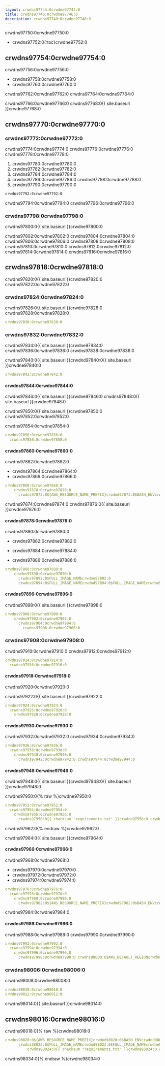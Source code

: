```yaml
---
layout: crwdns97744:0crwdne97744:0
title: crwdns97746:0crwdne97746:0
description: crwdns97748:0crwdne97748:0
---
```

crwdns97750:0crwdne97750:0

- crwdns97752:0{:toc}crwdne97752:0

## crwdns97754:0crwdne97754:0

crwdns97756:0crwdne97756:0

- crwdns97758:0crwdne97758:0
- crwdns97760:0crwdne97760:0

crwdns97762:0crwdne97762:0 crwdns97764:0crwdne97764:0

crwdns97766:0crwdne97766:0 crwdns97768:0{{ site.baseurl }}crwdne97768:0

## crwdns97770:0crwdne97770:0

### crwdns97772:0crwdne97772:0

crwdns97774:0crwdne97774:0 crwdns97776:0crwdne97776:0 crwdns97778:0crwdne97778:0

1. crwdns97780:0crwdne97780:0
2. crwdns97782:0crwdne97782:0
3. crwdns97784:0crwdne97784:0
4. crwdns97786:0crwdne97786:0 crwdns97788:0crwdne97788:0
5. crwdns97790:0crwdne97790:0

```bash
crwdns97792:0crwdne97792:0
```

crwdns97794:0crwdne97794:0 crwdns97796:0crwdne97796:0

### crwdns97798:0crwdne97798:0

crwdns97800:0{{ site.baseurl }}crwdne97800:0

crwdns97802:0crwdne97802:0 crwdns97804:0crwdne97804:0 crwdns97806:0crwdne97806:0 crwdns97808:0crwdne97808:0 crwdns97810:0crwdne97810:0 crwdns97812:0crwdne97812:0 crwdns97814:0crwdne97814:0 crwdns97816:0crwdne97816:0

## crwdns97818:0crwdne97818:0

crwdns97820:0{{ site.baseurl }}crwdne97820:0 crwdns97822:0crwdne97822:0

### crwdns97824:0crwdne97824:0

crwdns97826:0{{ site.baseurl }}crwdne97826:0 crwdns97828:0crwdne97828:0

```yaml
crwdns97830:0crwdne97830:0
```

### crwdns97832:0crwdne97832:0

crwdns97834:0{{ site.baseurl }}crwdne97834:0 crwdns97836:0crwdne97836:0 crwdns97838:0crwdne97838:0

crwdns97840:0{{ site.baseurl }}crwdnd97840:0{{ site.baseurl }}crwdne97840:0

```yaml
crwdns97842:0crwdne97842:0
```

#### crwdns97844:0crwdne97844:0

crwdns97846:0{{ site.baseurl }}crwdne97846:0 crwdns97848:0{{ site.baseurl }}crwdne97848:0

crwdns97850:0{{ site.baseurl }}crwdne97850:0 crwdns97852:0crwdne97852:0

crwdns97854:0crwdne97854:0

```yaml
crwdns97856:0crwdne97856:0
  crwdns97858:0crwdne97858:0
```

#### crwdns97860:0crwdne97860:0

crwdns97862:0crwdne97862:0

- crwdns97864:0crwdne97864:0
- crwdns97866:0crwdne97866:0

```yaml
crwdns97868:0crwdne97868:0
    crwdns97870:0crwdne97870:0
      crwdns97872:0${AWS_RESOURCE_NAME_PREFIX}crwdnd97872:0$BASH_ENVcrwdnd97872:0${AWS_ACCOUNT_ID}crwdnd97872:0${AWS_DEFAULT_REGION}crwdnd97872:0${ECR_REPOSITORY_NAME}crwdnd97872:0${CIRCLE_SHA1}crwdnd97872:0$BASH_ENVcrwdne97872:0
```

crwdns97874:0crwdne97874:0 crwdns97876:0{{ site.baseurl }}crwdne97876:0

#### crwdns97878:0crwdne97878:0

crwdns97880:0crwdne97880:0

- crwdns97882:0crwdne97882:0

- crwdns97884:0crwdne97884:0

- crwdns97886:0crwdne97886:0

```yaml
crwdns97888:0crwdne97888:0
    crwdns97890:0crwdne97890:0
      crwdns97892:0$FULL_IMAGE_NAMEcrwdne97892:0
      crwdns97894:0$FULL_IMAGE_NAMEcrwdnd97894:0$FULL_IMAGE_NAMEcrwdne97894:0
```

#### crwdns97896:0crwdne97896:0

crwdns97898:0{{ site.baseurl }}crwdne97898:0

```yaml
crwdns97900:0crwdne97900:0
    crwdns97902:0crwdne97902:0
      crwdns97904:0crwdne97904:0
        crwdns97906:0crwdne97906:0
```

### crwdns97908:0crwdne97908:0

crwdns97910:0crwdne97910:0 crwdns97912:0crwdne97912:0

```yaml
crwdns97914:0crwdne97914:0
  crwdns97916:0crwdne97916:0
```

#### crwdns97918:0crwdne97918:0

crwdns97920:0crwdne97920:0

crwdns97922:0{{ site.baseurl }}crwdne97922:0

```yaml
crwdns97924:0crwdne97924:0
  crwdns97926:0crwdne97926:0
    crwdns97928:0crwdne97928:0
```

#### crwdns97930:0crwdne97930:0

crwdns97932:0crwdne97932:0 crwdns97934:0crwdne97934:0

```yaml
crwdns97936:0crwdne97936:0
  crwdns97938:0crwdne97938:0
    crwdns97940:0crwdne97940:0
      crwdns97942:0crwdne97942:0 crwdns97944:0crwdne97944:0
```

#### crwdns97946:0crwdne97946:0

crwdns97948:0{{ site.baseurl }}crwdnd97948:0{{ site.baseurl }}crwdne97948:0

crwdns97950:0{% raw %}crwdne97950:0

```yaml
crwdns97952:0crwdne97952:0
  crwdns97954:0crwdne97954:0
    crwdns97956:0crwdne97956:0
      crwdns97958:0{{ checksum "requirements.txt" }}crwdne97958:0 crwdns97960:0{{ checksum "requirements.txt" }}crwdne97960:0
```

crwdns97962:0{% endraw %}crwdne97962:0

crwdns97964:0{{ site.baseurl }}crwdne97964:0

#### crwdns97966:0crwdne97966:0

crwdns97968:0crwdne97968:0

- crwdns97970:0crwdne97970:0
- crwdns97972:0crwdne97972:0
- crwdns97974:0crwdne97974:0

```yaml
crwdns97976:0crwdne97976:0
  crwdns97978:0crwdne97978:0
    crwdns97980:0crwdne97980:0
      crwdns97982:0${AWS_RESOURCE_NAME_PREFIX}crwdnd97982:0$BASH_ENVcrwdnd97982:0${AWS_RESOURCE_NAME_PREFIX}crwdnd97982:0$BASH_ENVcrwdnd97982:0${AWS_RESOURCE_NAME_PREFIX}crwdnd97982:0$BASH_ENVcrwdne97982:0
```

crwdns97984:0crwdne97984:0

#### crwdns97986:0crwdne97986:0

crwdns97988:0crwdne97988:0 crwdns97990:0crwdne97990:0

```yaml
crwdns97992:0crwdne97992:0
  crwdns97994:0crwdne97994:0
    crwdns97996:0crwdne97996:0
      crwdns97998:0crwdne97998:0 crwdns98000:0$AWS_DEFAULT_REGIONcrwdnd98000:0$AWS_ACCOUNT_ID.dkr.ecr.$crwdnd98000:0$ECR_REPOSITORY_NAMEcrwdnd98000:0$CIRCLE_SHA1crwdne98000:0 crwdns98002:0${AWS_RESOURCE_NAME_PREFIX}crwdnd98002:0${AWS_RESOURCE_NAME_PREFIX}crwdnd98002:0$AWS_ACCOUNT_IDcrwdnd98002:0${AWS_RESOURCE_NAME_PREFIX}crwdne98002:0 crwdns98004:0$ECS_CLUSTER_NAMEcrwdnd98004:0$ECS_SERVICE_NAMEcrwdnd98004:0[0]crwdnd98004:0[0]crwdnd98004:0$TARGET_GROUP_ARNcrwdnd98004:0[0]crwdnd98004:0[0]crwdnd98004:0$ELB_ARNcrwdnd98004:0[0]crwdnd98004:0$ELB_DNS_NAMEcrwdne98004:0
```

### crwdns98006:0crwdne98006:0

crwdns98008:0crwdne98008:0

```yaml
crwdns98010:0crwdne98010:0
crwdns98012:0crwdne98012:0
```

crwdns98014:0{{ site.baseurl }}crwdne98014:0

## crwdns98016:0crwdne98016:0

crwdns98018:0{% raw %}crwdne98018:0

```yaml
crwdns98020:0${AWS_RESOURCE_NAME_PREFIX}crwdnd98020:0$BASH_ENVcrwdnd98020:0${AWS_ACCOUNT_ID}crwdnd98020:0${AWS_DEFAULT_REGION}crwdnd98020:0${ECR_REPOSITORY_NAME}crwdnd98020:0${CIRCLE_SHA1}crwdnd98020:0$BASH_ENVcrwdnd98020:0$FULL_IMAGE_NAMEcrwdne98020:0
      crwdns98022:0$FULL_IMAGE_NAMEcrwdnd98022:0$FULL_IMAGE_NAMEcrwdne98022:0
          crwdns98024:0{{ checksum "requirements.txt" }}crwdne98024:0 crwdns98026:0{{ checksum "requirements.txt" }}crwdnd98026:0${AWS_RESOURCE_NAME_PREFIX}crwdnd98026:0$BASH_ENVcrwdnd98026:0${AWS_RESOURCE_NAME_PREFIX}crwdnd98026:0$BASH_ENVcrwdnd98026:0${AWS_RESOURCE_NAME_PREFIX}crwdnd98026:0$BASH_ENVcrwdne98026:0 crwdns98028:0$AWS_DEFAULT_REGIONcrwdnd98028:0$AWS_ACCOUNT_ID.dkr.ecr.$crwdnd98028:0$ECR_REPOSITORY_NAMEcrwdnd98028:0$CIRCLE_SHA1crwdne98028:0 crwdns98030:0${AWS_RESOURCE_NAME_PREFIX}crwdnd98030:0${AWS_RESOURCE_NAME_PREFIX}crwdnd98030:0$AWS_ACCOUNT_IDcrwdnd98030:0${AWS_RESOURCE_NAME_PREFIX}crwdne98030:0 crwdns98032:0$ECS_CLUSTER_NAMEcrwdnd98032:0$ECS_SERVICE_NAMEcrwdnd98032:0[0]crwdnd98032:0[0]crwdnd98032:0$TARGET_GROUP_ARNcrwdnd98032:0[0]crwdnd98032:0[0]crwdnd98032:0$ELB_ARNcrwdnd98032:0[0]crwdnd98032:0$ELB_DNS_NAMEcrwdne98032:0
```

crwdns98034:0{% endraw %}crwdne98034:0